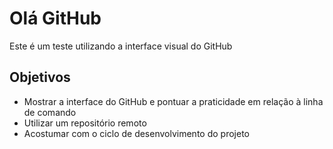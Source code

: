 # Olá GitHub
Este é um teste utilizando a interface visual do GitHub

## Objetivos
- Mostrar a interface do GitHub e pontuar a praticidade em relação à linha de comando
- Utilizar um repositório remoto
- Acostumar com o ciclo de desenvolvimento do projeto
